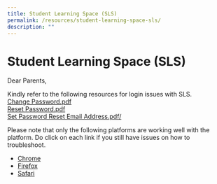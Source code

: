 ```yaml
---
title: Student Learning Space (SLS)
permalink: /resources/student-learning-space-sls/
description: ""
---
```

Student Learning Space (SLS)
============================

Dear Parents,  
  
Kindly refer to the following resources for login issues with SLS.  
<a href="/files/SLS/Change%20Password.pdf" target="_blank">Change Password.pdf</a><br>
<a href="/files/SLS/Reset%20Password.pdf" target="_blank">Reset Password.pdf</a><br>
<a href="/files/SLS/Set%20Password%20Reset%20Email%20Address.pdf" target="_blank">Set Password Reset Email Address.pdf/</a>

  
Please note that only the following platforms are working well with the platform. Do click on each link if you still have issues on how to troubleshoot.  

*   <a href="https://support.google.com/chrome_webstore/answer/2664769?rd=1" target="_blank">Chrome</a>
*   <a href="https://support.mozilla.org/en-US/kb/disable-or-remove-add-ons" target="_blank">Firefox</a>
*   <a href="https://support.apple.com/en-us/HT203051" target="_blank">Safari</a>